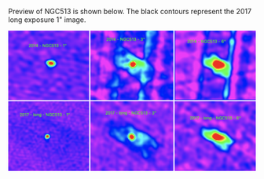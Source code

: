 Preview of NGC513 is shown below. The black contours represent the 2017 long exposure 1" image. 

![NGC5139](NGC513.png "NGC513")


